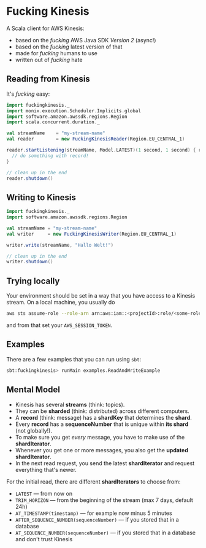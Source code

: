 # Fucking Kinesis

A Scala client for AWS Kinesis:

* based on the _fucking_ AWS Java SDK _Version 2_ (async!)
* based on the _fucking_ latest version of that
* made for _fucking_ humans to use
* written out of _fucking_ hate

## Reading from Kinesis

It's _fucking_ easy: 

```scala
import fuckingkinesis._
import monix.execution.Scheduler.Implicits.global
import software.amazon.awssdk.regions.Region
import scala.concurrent.duration._

val streamName    = "my-stream-name"
val reader        = new FuckingKinesisReader(Region.EU_CENTRAL_1)

reader.startListening(streamName, Model.LATEST)(1 second, 1 second) { record =>
  // do something with record!
}

// clean up in the end
reader.shutdown()
```


## Writing to Kinesis

```scala
import fuckingkinesis._
import software.amazon.awssdk.regions.Region

val streamName = "my-stream-name"
val writer     = new FuckingKinesisWriter(Region.EU_CENTRAL_1)

writer.write(streamName, "Hallo Welt!")

// clean up in the end
writer.shutdown()
```

## Trying locally

Your environment should be set in a way that you have access to a Kinesis stream. On a local machine, you usually do
```zsh
aws sts assume-role --role-arn arn:aws:iam::<projectId>:role/<some-role> --role-session-name temp-name --profile profile-name
```
and from that set your `AWS_SESSION_TOKEN`.

## Examples

There are a few examples that you can run using `sbt`:

```sbt
sbt:fuckingkinesis> runMain examples.ReadAndWriteExample
```

## Mental Model

* Kinesis has several **streams** (think: topics). 
* They can be **sharded** (think: distributed) across different computers.
* A **record** (think: message) has a **shardKey** that determines the **shard**.
* Every **record** has a **sequenceNumber** that is unique within **its shard** (not globally!).
* To make sure you get _every_ message, you have to make use of the **shardIterator**.
* Whenever you get one or more messages, you also get the **updated shardIterator**.
* In the next read request, you send the latest **shardIterator** and request everything that's newer.

For the initial read, there are different **shardIterators** to choose from:

* `LATEST` — from now on
* `TRIM_HORIZON` — from the beginning of the stream (max 7 days, default 24h)
* `AT_TIMESTAMP(timestamp)` — for example now minus 5 minutes
* `AFTER_SEQUENCE_NUMBER(sequenceNumber)` — if you stored that in a database
* `AT_SEQUENCE_NUMBER(sequenceNumber)` — if you stored that in a database and don't trust Kinesis